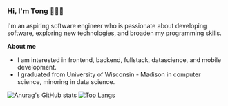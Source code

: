 ### Hi, I'm Tong 👋👨‍💻

I'm an aspiring software engineer who is passionate about developing software, exploring new technologies, and broaden my programming skills.

**About me**

* I am interested in frontend, backend, fullstack, datascience, and mobile development. 
* I graduated from University of Wisconsin - Madison in computer science, minoring in data science.

![Anurag's GitHub stats](https://github-readme-stats.vercel.app/api?username=TongYang-tech&show_icons=true&theme=tokyonight)
[![Top Langs](https://github-readme-stats.vercel.app/api/top-langs/?username=TongYang-tech&hide_progress=true&theme=tokyonight)](https://github.com/anuraghazra/github-readme-stats)

